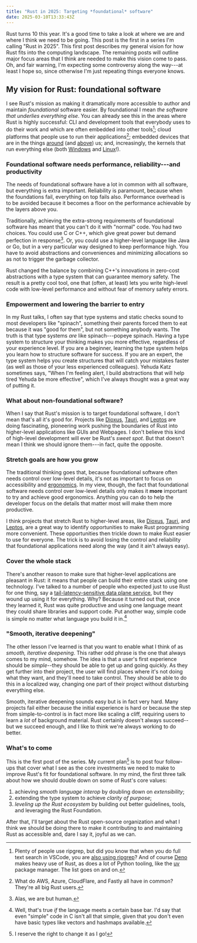```yaml
---
title: "Rust in 2025: Targeting *foundational* software"
date: 2025-03-10T13:33:43Z
---
```


Rust turns 10 this year. It's a good time to take a look at where we are and where I think we need to be going. This post is the first in a series I'm calling "Rust in 2025". This first post describes my general vision for how Rust fits into the computing landscape. The remaining posts will outline major focus areas that I think are needed to make this vision come to pass. Oh, and fair warning, I'm expecting some controversy along the way---at least I hope so, since otherwise I'm just repeating things everyone knows.

## My vision for Rust: foundational software

I see Rust's mission as making it dramatically more accessible to author and maintain *foundational* software easier. By foundational I mean *the software that underlies everything else*. You can already see this in the areas where Rust is highly successful: CLI and development tools that everybody uses to do their work and which are often embedded into other tools[^dev]; cloud platforms that people use to run their applications[^whatdo]; embedded devices that are in the things [around][emb] (and [above][space]) us; and, increasingly, the kernels that run everything else (both [Windows][] and [Linux][]!).

[Windows]: https://www.theregister.com/2023/04/27/microsoft_windows_rust/

[Linux]: https://rust-for-linux.com

[emb]: https://docs.rust-embedded.org

[space]: https://www.youtube.com/watch?v=O09rje6yC90&list=TLPQMjUxMDIwMjR6gKXQdU9PnA&index=4

[^dev]: Plenty of people use ripgrep, but did you know that when you do full text search in VSCode, you are [also using ripgrep](https://github.com/microsoft/vscode-ripgrep)? And of course [Deno](https://deno.com/) makes heavy use of Rust, as does a lot of Python tooling, like the [uv](https://github.com/astral-sh/uv) package manager. The list goes on and on.

[^whatdo]: What do AWS, Azure, CloudFlare, and Fastly all have in common? They're all big Rust users.

### Foundational software needs performance, reliability---and productivity

The needs of foundational software have a lot in common with all software, but everything is extra important. Reliability is paramount, because when the foundations fail, everything on top fails also. Performance overhead is to be avoided because it becomes a floor on the performance achievable by the layers above you.

Traditionally, achieving the extra-strong requirements of foundational software has meant that you can't do it with "normal" code. You had two choices. You could use C or C++, which give great power but demand perfection in response[^alas]. Or, you could use a higher-level language like Java or Go, but in a very particular way designed to keep performance high. You have to avoid abstractions and conveniences and minimizing allocations so as not to trigger the garbage collector.

Rust changed the balance by combining C++'s innovations in zero-cost abstractions with a type system that can guarantee memory safety. The result is a pretty cool tool, one that (often, at least) lets you write high-level code with low-level performance and without fear of memory safety errors.

[^alas]: Alas, we are but human.

### Empowerment and lowering the barrier to entry

In my Rust talks, I often say that type systems and static checks sound to most developers like "spinach", something their parents forced them to eat because it was "good for them", but not something anybody wants. The truth is that type systems *are* like spinach---popeye spinach. Having a type system to structure your thinking makes you more effective, regardless of your experience level. If you are a beginner, learning the type system helps you learn how to structure software for success. If you are an expert, the type system helps you create structures that will catch your mistakes faster (as well as those of your less experienced colleagues). Yehuda Katz sometimes says, "When I'm feeling alert, I build abstractions that will help tired Yehuda be more effective", which I've always thought was a great way of putting it.

### What about non-foundational software?

When I say that Rust's mission is to target foundational software, I don't mean that's all it's good for. Projects like [Dioxus][], [Tauri][], and [Leptos][] are doing fascinating, pioneering work pushing the boundaries of Rust into higher-level applications like GUIs and Webpages. I don't believe this kind of high-level development will ever be Rust's *sweet spot*. But that doesn't mean I think we should ignore them---in fact, quite the opposite.

[Dioxus]: https://dioxuslabs.com
[Tauri]: https://v2.tauri.app
[Leptos]: https://leptos.dev

### Stretch goals are how you grow

The traditional thinking goes that, because foundational software often needs control over low-level details, it's not as important to focus on accessibility and [ergonomics][]. In my view, though, the fact that foundational software needs control over low-level details only makes it **more** important to try and achieve good ergonomics. Anything you can do to help the developer focus on the details that matter most will make them more productive.

[ergonomics]: https://blog.rust-lang.org/2017/03/02/lang-ergonomics.html

I think projects that stretch Rust to higher-level areas, like [Dioxus][], [Tauri][], and [Leptos][], are a great way to identify opportunities to make Rust programming more convenient. These opportunities then trickle down to make Rust easier to use for everyone. The trick is to avoid losing the control and reliability that foundational applications need along the way (and it ain't always easy).

### Cover the whole stack

There's another reason to make sure that higher-level applications are pleasant in Rust: it means that people can build their entire stack using one technology. I've talked to a number of people who expected just to use Rust for one thing, say a [tail-latency-sensitive data plane service][discord], but they wound up using it for everything. Why? Because it turned out that, once they learned it, Rust was quite productive and using one language meant they could share libraries and support code. Put another way, simple code is simple no matter what language you build it in.[^c]

[^c]: Well, that's true *if* the language meets a certain base bar. I'd say that even "simple" code in C isn't all that simple, given that you don't even have basic types like vectors and hashmaps available.

[discord]: https://discord.com/blog/why-discord-is-switching-from-go-to-rust

### "Smooth, iterative deepening"

The other lesson I've learned is that you want to enable what I think of as *smooth, iterative deepening*. This rather odd phrase is the one that always comes to my mind, somehow. The idea is that a user's first experience should be *simple*--they should be able to get up and going quickly. As they get further into their project, the user will find places where it's not doing what they want, and they'll need to take control. They should be able to do this in a localized way, changing one part of their project without disturbing everything else.

Smooth, iterative deepening sounds easy but is in fact very hard. Many projects fail either because the initial experience is hard or because the step from simple-to-control is in fact more like scaling a cliff, requiring users to learn a *lot* of background material. Rust certainly doesn't always succeed--but we succeed enough, and I like to think we're always working to do better.

### What's to come

This is the first post of the series. My current plan[^reserve] is to post four follow-ups that cover what I see as the core investments we need to make to improve Rust's fit for foundational software. In my mind, the first three talk about how we should double down on some of Rust's core values:

1. achieving *smooth language interop* by doubling down on *extensibility*;
2. extending the type system to achieve *clarity of purpose*;
3. *leveling up the Rust ecosystem* by building out better guidelines, tools, and leveraging the Rust Foundation.

After that, I'll target about the Rust open-source organization and what I think we should be doing there to make it contributing to and maintaining Rust as accessible and, dare I say it, joyful as we can.

[^reserve]: I reserve the right to change it as I go!

